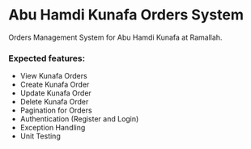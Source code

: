 # Abu Hamdi Kunafa Orders System

Orders Management System for Abu Hamdi Kunafa at Ramallah.

### Expected features:

- View Kunafa Orders
- Create Kunafa Order
- Update Kunafa Order
- Delete Kunafa Order
- Pagination for Orders
- Authentication (Register and Login)
- Exception Handling
- Unit Testing